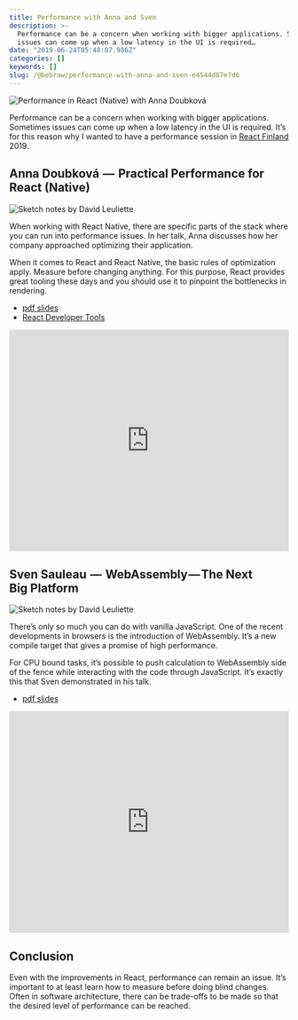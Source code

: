 ```yaml
---
title: Performance with Anna and Sven
description: >-
  Performance can be a concern when working with bigger applications. Sometimes
  issues can come up when a low latency in the UI is required…
date: "2019-06-24T05:48:07.986Z"
categories: []
keywords: []
slug: /@bebraw/performance-with-anna-and-sven-e4544d87e7d6
---
```


![Performance in React (Native) with Anna Doubková](img/1__C4MT6SgNoC4lKeypStcHFg.jpeg)

Performance can be a concern when working with bigger applications. Sometimes issues can come up when a low latency in the UI is required. It’s for this reason why I wanted to have a performance session in [React Finland](https://react-finland.fi) 2019.

## Anna Doubková  —  Practical Performance for React (Native)

![Sketch notes by [David Leuliette](https://davidl.fr/)](img/1__xRezi604__WJ__Sp1zBPBB8g.png)

When working with React Native, there are specific parts of the stack where you can run into performance issues. In her talk, Anna discusses how her company approached optimizing their application.

When it comes to React and React Native, the basic rules of optimization apply. Measure before changing anything. For this purpose, React provides great tooling these days and you should use it to pinpoint the bottlenecks in rendering.

- [pdf slides](https://slides.react-finland.fi/2019/anna-doubkova.pdf)
- [React Developer Tools](https://chrome.google.com/webstore/detail/react-developer-tools/fmkadmapgofadopljbjfkapdkoienihi)

<iframe width="100%" height="400" src="https://www.youtube.com/embed/W2a5_Qn2jVI" frameborder="0" allow="accelerometer; autoplay; encrypted-media; gyroscope; picture-in-picture" allowfullscreen></iframe>

## Sven Sauleau  —  WebAssembly — The Next Big Platform

![Sketch notes by [David Leuliette](https://davidl.fr/)](img/1____LYrs4__VqoiQRzFH3FyvOg.png)

There’s only so much you can do with vanilla JavaScript. One of the recent developments in browsers is the introduction of WebAssembly. It’s a new compile target that gives a promise of high performance.

For CPU bound tasks, it’s possible to push calculation to WebAssembly side of the fence while interacting with the code through JavaScript. It’s exactly this that Sven demonstrated in his talk.

- [pdf slides](https://slides.react-finland.fi/2019/sven-sauleau.pdf)

<iframe width="100%" height="400" src="https://www.youtube.com/embed/8xhLsVVqchg" frameborder="0" allow="accelerometer; autoplay; encrypted-media; gyroscope; picture-in-picture" allowfullscreen></iframe>

## Conclusion

Even with the improvements in React, performance can remain an issue. It’s important to at least learn how to measure before doing blind changes. Often in software architecture, there can be trade-offs to be made so that the desired level of performance can be reached.
